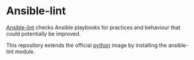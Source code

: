 # Ansible-lint

[Ansible-lint](https://github.com/willthames/ansible-lint) checks Ansible playbooks for practices and behaviour that could potentially be improved.

This repository extends the official [python](https://hub.docker.com/_/python) image by installing the ansible-lint module.
